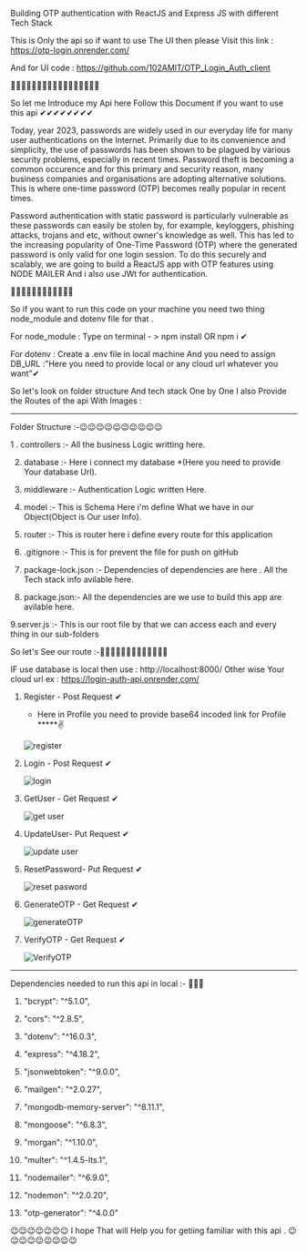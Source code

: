 Building OTP authentication with ReactJS and Express JS with different Tech Stack 

This is Only the api so if want to use The UI then please Visit this link : https://otp-login.onrender.com/ 

And for UI code : https://github.com/102AMIT/OTP_Login_Auth_client

🎯🎯🎯🎯🎯🎯🎯🎯🎯🎯🎯🎯🎯🎯🎯🎯🎯

So let me Introduce my Api here Follow this Document if you want to use this api ✔✔✔✔✔✔✔✔


Today, year 2023, passwords are widely used in our everyday life for many user authentications on the Internet. Primarily due to its convenience and simplicity, the use of passwords has been shown to be plagued by various security problems, especially in recent times. Password theft is becoming a common occurence and for this primary and security reason, many business companies and organisations are adopting alternative solutions. This is where one-time password (OTP) becomes really popular in recent times.

Password authentication with static password is particularly vulnerable as these passwords can easily be stolen by, for example, keyloggers, phishing attacks, trojans and etc, without owner's knowledge as well. This has led to the increasing popularity of One-Time Password (OTP) where the generated password is only valid for one login session. To do this securely and scalably, we are going to build a ReactJS app with OTP features using NODE MAILER And i also use JWt for authentication.


👀👀👀👀👀👀👀👀👀👀👀👀

So if you want to run this code on your machine you need two thing node_module and dotenv file for that .

For node_module : Type on terminal - > npm install OR npm i ✔

For dotenv : Create a .env file in local machine And you need to assign DB_URL :"Here you need to provide local or any cloud url whatever you want"✔

So let's look on folder structure And tech stack One by One I also Provide the Routes of the api With Images :

***********************************************************************************************************

Folder Structure :-😉😉😉😉😉😉😉😉😉😉

1 . controllers :- All the business Logic writting here.

2.  database    :- Here i connect my database *(Here you need to provide Your database Url).

3.  middleware  :- Authentication Logic written Here.

4.  model       :- This is Schema Here i'm define What we have in our Object(Object is Our user Info).

5.  router      :- This is router here i define every route for this application

6.  .gitignore  :- This is for prevent the file for push on gitHub

7.  package-lock.json :- Dependencies of dependencies are here . All the Tech stack info avilable here.

8.  package.json:-  All the dependencies are we use to build this app are avilable here.

9.server.js     :- This is our root file by that we can access each and every thing in our sub-folders


So let's See our route :-🚗🚗🚗🚗🚗🚗🚗🚗🚗🚗🚗🚗🚗

IF use database is local then use : http://localhost:8000/ Other wise Your cloud url ex : https://login-auth-api.onrender.com/

1. Register - Post Request ✔
    * Here in Profile you need to provide base64 incoded link for Profile *****✌
    
    ![register](https://user-images.githubusercontent.com/96186566/213381547-8925afbc-243d-4a2f-b376-fb67e348c794.JPG)
    
2. Login    - Post Request ✔

    ![login](https://user-images.githubusercontent.com/96186566/213381920-b0d630bc-41f5-4da4-84a2-5531ff50b432.JPG)

3. GetUser  - Get Request ✔

    ![get user](https://user-images.githubusercontent.com/96186566/213382331-851c5f03-42ff-413f-bb87-0812ab59b17e.JPG)
    
4. UpdateUser- Put Request ✔

    ![update user](https://user-images.githubusercontent.com/96186566/213382579-4e020507-b901-4f8f-bb09-9b4a3fc7e1f3.JPG)

5. ResetPassword- Put Request ✔
  
    ![reset pasword](https://user-images.githubusercontent.com/96186566/213382836-3d697d9f-f5b3-4a47-adf2-f9747d3e42c5.JPG)

6. GenerateOTP - Get Request ✔

    ![generateOTP](https://user-images.githubusercontent.com/96186566/213383052-2881645b-8714-493c-a23c-e7d29c51f2d4.JPG)

7. VerifyOTP - Get Request ✔

    ![VerifyOTP](https://user-images.githubusercontent.com/96186566/213383265-092f78e9-8767-4bd3-b935-b5d22417a24b.JPG)

*********************************************************************************************************

Dependencies needed to run this api in local :- 👀👀👀

1.    "bcrypt": "^5.1.0",

2.    "cors": "^2.8.5",

3.    "dotenv": "^16.0.3",

4.    "express": "^4.18.2",

5.    "jsonwebtoken": "^9.0.0",

6.    "mailgen": "^2.0.27",

7.    "mongodb-memory-server": "^8.11.1",

8.    "mongoose": "^6.8.3",

9.    "morgan": "^1.10.0",

10.    "multer": "^1.4.5-lts.1",

11.    "nodemailer": "^6.9.0",

12.    "nodemon": "^2.0.20",

13.    "otp-generator": "^4.0.0"
  

😉😉😉😉😉😉😉   I hope That will Help you for getiing familiar with this api .   😉😉😉😉😉😉😉😉😉








